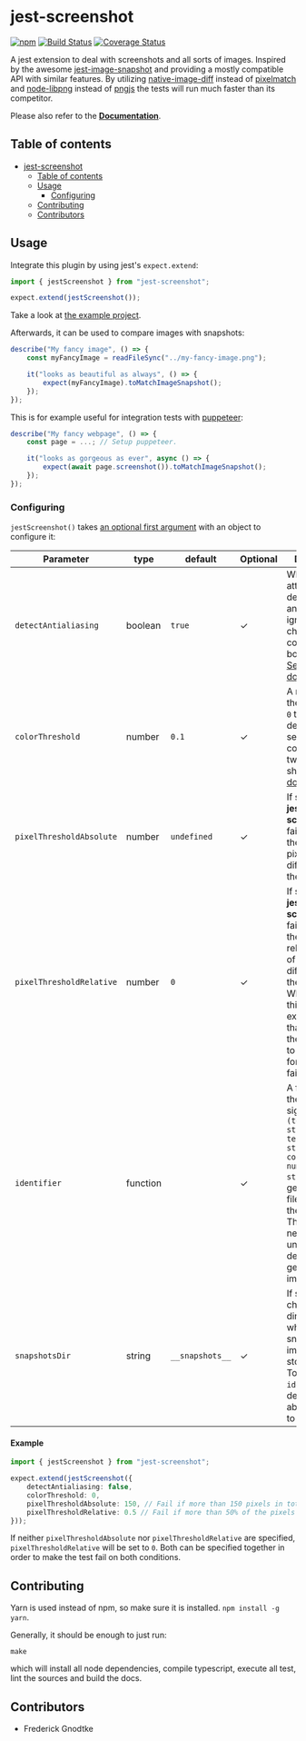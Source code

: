 # jest-screenshot

[![npm](https://img.shields.io/npm/v/jest-screenshot.svg)](https://www.npmjs.com/package/jest-screenshot)
[![Build Status](https://travis-ci.org/Prior99/jest-screenshot.svg?branch=master)](https://travis-ci.org/Prior99/jest-screenshot)
[![Coverage Status](https://coveralls.io/repos/github/Prior99/jest-screenshot/badge.svg?branch=master)](https://coveralls.io/github/Prior99/jest-screenshot?branch=master)

A jest extension to deal with screenshots and all sorts of images. Inspired by the awesome [jest-image-snapshot](https://github.com/americanexpress/jest-image-snapshot) and
providing a mostly compatible API with similar features. By utilizing [native-image-diff](https://github.com/Prior99/native-image-diff) instead of [pixelmatch](https://github.com/mapbox/pixelmatch)
and [node-libpng](https://github.com/Prior99/node-libpng) instead of [pngjs](https://github.com/lukeapage/pngjs) the tests will run much faster than its competitor.

Please also refer to the **[Documentation](https://prior99.github.io/jest-screenshot/docs/index.html)**.

## Table of contents

 * [jest-screenshot](#jest-screenshot)
    * [Table of contents](#table-of-contents)
    * [Usage](#usage)
        * [Configuring](#configuring)
    * [Contributing](#contributing)
    * [Contributors](#contributors)

## Usage

Integrate this plugin by using jest's `expect.extend`:

```typescript
import { jestScreenshot } from "jest-screenshot";

expect.extend(jestScreenshot());
```

Take a look at [the example project](example/).

Afterwards, it can be used to compare images with snapshots:

```typescript
describe("My fancy image", () => {
    const myFancyImage = readFileSync("../my-fancy-image.png");

    it("looks as beautiful as always", () => {
        expect(myFancyImage).toMatchImageSnapshot();
    });
});
```

This is for example useful for integration tests with [puppeteer](https://github.com/GoogleChrome/puppeteer):

```typescript
describe("My fancy webpage", () => {
    const page = ...; // Setup puppeteer.

    it("looks as gorgeous as ever", async () => {
        expect(await page.screenshot()).toMatchImageSnapshot();
    });
});
```

### Configuring

`jestScreenshot()` takes [an optional first argument](https://prior99.github.io/jest-screenshot/docs/interfaces/tomatchimagesnapshotconfiguration.html) with an object to configure it:

| Parameter                | type     | default         | Optional | Description
|--------------------------|----------|-----------------|----------|-----------------------------------------|
| `detectAntialiasing`     | boolean  | `true`          | ✓        | Whether to attempt to detect antialiasing and ignore related changes when comparing both images. [See documentation](https://prior99.github.io/native-image-diff/docs/interfaces/diffimagesarguments.html#detectantialiasing). |
| `colorThreshold`         | number   | `0.1`           | ✓        | A number in the range from `0` to `1` describing how sensitive the comparison of two pixels should be. [See documentation](https://prior99.github.io/native-image-diff/docs/interfaces/diffimagesarguments.html#colorthreshold). |
| `pixelThresholdAbsolute` | number   | `undefined`     | ✓        | If specified, **jest-screenshot** will fail if more than the specified pixels are different from the snapshot. |
| `pixelThresholdRelative` | number   | `0`             | ✓        | If specified, **jest-screenshot** will fail if more than the specified relative amount of pixels are different from the snapshot. When setting this to `0.5` for example, more than 50% of the pixels need to be different for the test to fail. |
| `identifier`             | function |                 | ✓        | A function with the following signature: `(testPath: string, testName: string, counter: number) => string` which generates the filename for the snapshot. The filename needs to be unique. A sane default generator is implemented. |
| `snapshotsDir`           | string   | `__snapshots__` | ✓        | If specified, will change the directory into which the snapshot images will be stored. Together with `identifier` this defines the absolute path to the file. |

#### Example

```typescript
import { jestScreenshot } from "jest-screenshot";

expect.extend(jestScreenshot({
    detectAntialiasing: false,
    colorThreshold: 0,
    pixelThresholdAbsolute: 150, // Fail if more than 150 pixels in total changed.
    pixelThresholdRelative: 0.5 // Fail if more than 50% of the pixels changed.
}));
```

If neither `pixelThresholdAbsolute` nor `pixelThresholdRelative` are specified, `pixelThresholdRelative` will be set to `0`.
Both can be specified together in order to make the test fail on both conditions.

## Contributing

Yarn is used instead of npm, so make sure it is installed. `npm install -g yarn`.

Generally, it should be enough to just run:

```
make
```

which will install all node dependencies, compile typescript, execute all test,
lint the sources and build the docs.

## Contributors

 - Frederick Gnodtke
